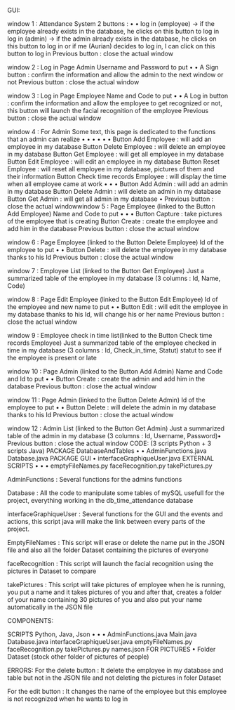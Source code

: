 GUI:


window 1 : Attendance System
2 buttons :
•
•
log in (employee) → if the employee already exists in the database, he clicks on this button
to log in
log in (admin) → if the admin already exists in the database, he clicks on this button to log
in or if me (Aurian) decides to log in, I can click on this button to log in
Previous button : close the actual window


window 2 : Log in Page Admin
Username and Password to put
•
•
A Sign button : confirm the information and allow the admin to the next window or not
Previous button : close the actual window


window 3 : Log in Page Employee
Name and Code to put
•
•
A Log in button : confirm the information and allow the employee to get recognized or not,
this button will launch the facial recognition of the employee
Previous button : close the actual window


window 4 : For Admin
Some text, this page is dedicated to the functions that an admin can realize
•
•
•
•
•
•
Button Add Employee : will add an employee in my database
Button Delete Employee : will delete an employee in my database
Button Get Employee : will get all employee in my database
Button Edit Employee : will edit an employee in my database
Button Reset Employee : will reset all employee in my database, pictures of them and their
information
Button Check time records Employee : will display the time when all employee came at
work
•
•
• Button Add Admin : will add an admin in my database
Button Delete Admin : will delete an admin in my database
Button Get Admin : will get all admin in my database
• Previous button : close the actual windowwindow 5 : Page Employee (linked to the Button Add Employee)
Name and Code to put
•
•
•
Button Capture : take pictures of the employee that is creating
Button Create : create the employee and add him in the database
Previous button : close the actual window


window 6 : Page Employee (linked to the Button Delete Employee)
Id of the employee to put
•
•
Button Delete : will delete the employee in my database thanks to his Id
Previous button : close the actual window


window 7 : Employee List (linked to the Button Get Employee)
Just a summarized table of the employee in my database (3 columns : Id, Name, Code)


window 8 : Page Edit Employee (linked to the Button Edit Employee)
Id of the employee and new name to put
•
•
Button Edit : will edit the employee in my database thanks to his Id, will change his or her
name
Previous button : close the actual window


window 9 : Employee check in time list(linked to the Button Check time records Employee)
Just a summarized table of the employee checked in time in my database (3 columns : Id,
Check_in_time, Statut) statut to see if the employee is present or late


window 10 : Page Admin (linked to the Button Add Admin)
Name and Code and Id to put
•
•
Button Create : create the admin and add him in the database
Previous button : close the actual window


window 11 : Page Admin (linked to the Button Delete Admin)
Id of the employee to put
•
•
Button Delete : will delete the admin in my database thanks to his Id
Previous button : close the actual window


window 12 : Admin List (linked to the Button Get Admin)
Just a summarized table of the admin in my database (3 columns : Id, Username, Password)•
Previous button : close the actual window
CODE:
(3 scripts Python + 3 scripts Java)
PACKAGE DatabaseAndTables
•
•
AdminFunctions.java
Database.java
PACKAGE GUI
•
interfaceGraphiqueUser.java
EXTERNAL SCRIPTS
•
•
•
emptyFileNames.py
faceRecognition.py
takePictures.py

AdminFunctions :
Several functions for the admins functions

Database :
All the code to manipulate some tables of mySQL usefull for the project, everything working in the
db_time_attendance database

interfaceGraphiqueUser :
Several functions for the GUI and the events and actions, this script java will make the link between
every parts of the project.

EmptyFileNames :
This script will erase or delete the name put in the JSON file and also all the folder Dataset
containing the pictures of everyone

faceRecognition :
This script will launch the facial recognition using the pictures in Dataset to compare

takePictures :
This script will take pictures of employee when he is running, you put a name and it takes pictures
of you and after that, creates a folder of your name containing 30 pictures of you and also put your
name automatically in the JSON file


COMPONENTS:

SCRIPTS Python, Java, Json
•
•
•
AdminFunctions.java
Main.java
Database.java
interfaceGraphiqueUser.java
emptyFileNames.py
faceRecognition.py
takePictures.py
names.json
FOR PICTURES
•
Folder Dataset (stock other folder of pictures of people)


ERRORS:
For the delete button : It delete the employee in my database and table but not in the JSON file and
not deleting the pictures in foler Dataset


For the edit button : It changes the name of the employee but this employee is not recognized when
he wants to log in
